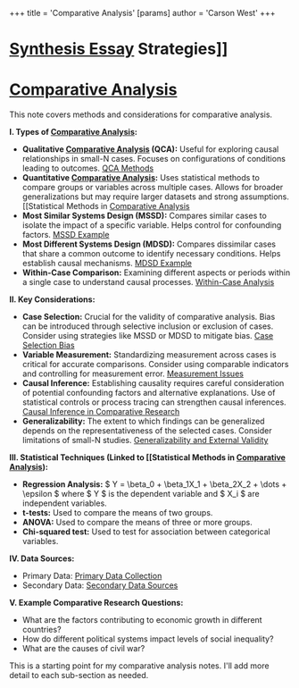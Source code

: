 +++
 title = 'Comparative Analysis'
[params]
	author = 'Carson West'
+++
# [Synthesis Essay](./../synthesis-essay/) Strategies]]
# [Comparative Analysis](./../comparative-analysis/)

This note covers methods and considerations for comparative analysis.

**I. Types of [Comparative Analysis](./../comparative-analysis/):**

* **Qualitative [Comparative Analysis](./../comparative-analysis/) (QCA):**  Useful for exploring causal relationships in small-N cases.  Focuses on configurations of conditions leading to outcomes.  [QCA Methods](./../qca-methods/)
* **Quantitative [Comparative Analysis](./../comparative-analysis/):** Uses statistical methods to compare groups or variables across multiple cases.  Allows for broader generalizations but may require larger datasets and strong assumptions. [[Statistical Methods in [Comparative Analysis](./../comparative-analysis/)
* **Most Similar Systems Design (MSSD):** Compares similar cases to isolate the impact of a specific variable.  Helps control for confounding factors. [MSSD Example](./../mssd-example/)
* **Most Different Systems Design (MDSD):** Compares dissimilar cases that share a common outcome to identify necessary conditions.  Helps establish causal mechanisms. [MDSD Example](./../mdsd-example/)
* **Within-Case Comparison:** Examining different aspects or periods within a single case to understand causal processes. [Within-Case Analysis](./../within-case-analysis/)

**II. Key Considerations:**

* **Case Selection:**  Crucial for the validity of comparative analysis.  Bias can be introduced through selective inclusion or exclusion of cases.  Consider using strategies like MSSD or MDSD to mitigate bias. [Case Selection Bias](./../case-selection-bias/)
* **Variable Measurement:**  Standardizing measurement across cases is critical for accurate comparisons.  Consider using comparable indicators and controlling for measurement error. [Measurement Issues](./../measurement-issues/)
* **Causal Inference:**  Establishing causality requires careful consideration of potential confounding factors and alternative explanations.  Use of statistical controls or process tracing can strengthen causal inferences. [Causal Inference in Comparative Research](./../causal-inference-in-comparative-research/)
* **Generalizability:** The extent to which findings can be generalized depends on the representativeness of the selected cases.  Consider limitations of small-N studies. [Generalizability and External Validity](./../generalizability-and-external-validity/)


**III.  Statistical Techniques (Linked to [[Statistical Methods in [Comparative Analysis](./../comparative-analysis/)):**

* **Regression Analysis:**   $ Y = \beta_0 + \beta_1X_1 + \beta_2X_2 + \dots + \epsilon $   where  $ Y $  is the dependent variable and  $ X_i $  are independent variables.
* **t-tests:** Used to compare the means of two groups.
* **ANOVA:** Used to compare the means of three or more groups.
* **Chi-squared test:** Used to test for association between categorical variables.


**IV.  Data Sources:**

*  Primary Data: [Primary Data Collection](./../primary-data-collection/)
*  Secondary Data: [Secondary Data Sources](./../secondary-data-sources/)


**V.  Example Comparative Research Questions:**

* What are the factors contributing to economic growth in different countries?
* How do different political systems impact levels of social inequality?
* What are the causes of civil war?


This is a starting point for my comparative analysis notes.  I'll add more detail to each sub-section as needed.
